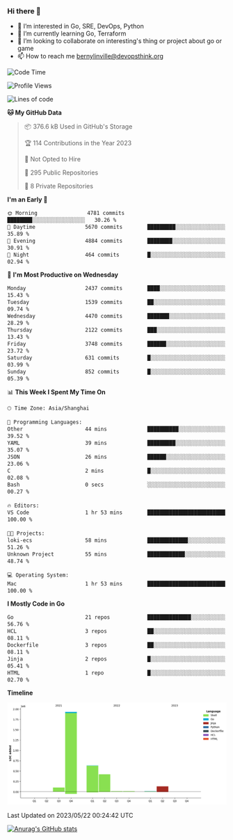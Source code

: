 ### Hi there 👋

- 👀 I’m interested in Go, SRE, DevOps, Python
- 🌱 I’m currently learning Go, Terraform
- 👯 I’m looking to collaborate on interesting's thing or project about go or game
- 📫 How to reach me bernylinville@devopsthink.org

<!--START_SECTION:waka-->
![Code Time](http://img.shields.io/badge/Code%20Time-271%20hrs%2026%20mins-blue)

![Profile Views](http://img.shields.io/badge/Profile%20Views-0-blue)

![Lines of code](https://img.shields.io/badge/From%20Hello%20World%20I%27ve%20Written-3.2%20million%20lines%20of%20code-blue)

**🐱 My GitHub Data** 

> 📦 376.6 kB Used in GitHub's Storage 
 > 
> 🏆 114 Contributions in the Year 2023
 > 
> 🚫 Not Opted to Hire
 > 
> 📜 295 Public Repositories 
 > 
> 🔑 8 Private Repositories 
 > 
**I'm an Early 🐤** 

```text
🌞 Morning                4781 commits        ████████░░░░░░░░░░░░░░░░░   30.26 % 
🌆 Daytime                5670 commits        █████████░░░░░░░░░░░░░░░░   35.89 % 
🌃 Evening                4884 commits        ████████░░░░░░░░░░░░░░░░░   30.91 % 
🌙 Night                  464 commits         █░░░░░░░░░░░░░░░░░░░░░░░░   02.94 % 
```
📅 **I'm Most Productive on Wednesday** 

```text
Monday                   2437 commits        ████░░░░░░░░░░░░░░░░░░░░░   15.43 % 
Tuesday                  1539 commits        ██░░░░░░░░░░░░░░░░░░░░░░░   09.74 % 
Wednesday                4470 commits        ███████░░░░░░░░░░░░░░░░░░   28.29 % 
Thursday                 2122 commits        ███░░░░░░░░░░░░░░░░░░░░░░   13.43 % 
Friday                   3748 commits        ██████░░░░░░░░░░░░░░░░░░░   23.72 % 
Saturday                 631 commits         █░░░░░░░░░░░░░░░░░░░░░░░░   03.99 % 
Sunday                   852 commits         █░░░░░░░░░░░░░░░░░░░░░░░░   05.39 % 
```


📊 **This Week I Spent My Time On** 

```text
🕑︎ Time Zone: Asia/Shanghai

💬 Programming Languages: 
Other                    44 mins             ██████████░░░░░░░░░░░░░░░   39.52 % 
YAML                     39 mins             █████████░░░░░░░░░░░░░░░░   35.07 % 
JSON                     26 mins             ██████░░░░░░░░░░░░░░░░░░░   23.06 % 
C                        2 mins              █░░░░░░░░░░░░░░░░░░░░░░░░   02.08 % 
Bash                     0 secs              ░░░░░░░░░░░░░░░░░░░░░░░░░   00.27 % 

🔥 Editors: 
VS Code                  1 hr 53 mins        █████████████████████████   100.00 % 

🐱‍💻 Projects: 
loki-ecs                 58 mins             █████████████░░░░░░░░░░░░   51.26 % 
Unknown Project          55 mins             ████████████░░░░░░░░░░░░░   48.74 % 

💻 Operating System: 
Mac                      1 hr 53 mins        █████████████████████████   100.00 % 
```

**I Mostly Code in Go** 

```text
Go                       21 repos            ██████████████░░░░░░░░░░░   56.76 % 
HCL                      3 repos             ██░░░░░░░░░░░░░░░░░░░░░░░   08.11 % 
Dockerfile               3 repos             ██░░░░░░░░░░░░░░░░░░░░░░░   08.11 % 
Jinja                    2 repos             █░░░░░░░░░░░░░░░░░░░░░░░░   05.41 % 
HTML                     1 repo              █░░░░░░░░░░░░░░░░░░░░░░░░   02.70 % 
```



**Timeline**

![Lines of Code chart](https://raw.githubusercontent.com/bernylinville/bernylinville/main/assets/bar_graph.png)


 Last Updated on 2023/05/22 00:24:42 UTC
<!--END_SECTION:waka-->

[![Anurag's GitHub stats](https://github-readme-stats.vercel.app/api?username=bernylinville)](https://github.com/anuraghazra/github-readme-stats)


<!--
**kylechou-dunk/kylechou-dunk** is a ✨ _special_ ✨ repository because its `README.md` (this file) appears on your GitHub profile.

Here are some ideas to get you started:

- 🔭 I’m currently working on ...
- 🌱 I’m currently learning ...
- 👯 I’m looking to collaborate on ...
- 🤔 I’m looking for help with ...
- 💬 Ask me about ...
- 📫 How to reach me: ...
- 😄 Pronouns: ...
- ⚡ Fun fact: ...
-->
